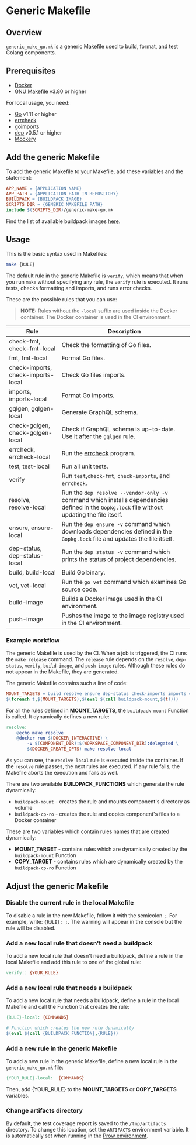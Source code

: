# Generic Makefile
## Overview

`generic_make_go.mk` is a generic Makefile used to build, format, and test Golang components.

## Prerequisites
* [Docker](https://www.docker.com/get-started)
* [GNU Makefile](https://www.gnu.org/software/make/manual/make.html) v3.80 or higher

For local usage, you need:
* [Go](https://golang.org/) v1.11 or higher
* [errcheck](https://github.com/kisielk/errcheck)
* [goimports](https://godoc.org/golang.org/x/tools/cmd/goimports)
* [dep](https://github.com/golang/dep) v0.5.1 or higher
* [Mockery](https://github.com/vektra/mockery)

## Add the generic Makefile
To add the generic Makefile to your Makefile, add these variables and the statement:
```makefile
APP_NAME = {APPLICATION NAME}
APP_PATH = {APPLICATION PATH IN REPOSITORY}
BUILDPACK = {BUILDPACK IMAGE}
SCRIPTS_DIR = {GENERIC MAKEFILE PATH}
include $(SCRIPTS_DIR)/generic-make-go.mk
```
Find the list of available buildpack images [here](https://github.com/kyma-project/test-infra/blob/master/templates/config.yaml).

## Usage
This is the basic syntax used in Makefiles:
```bash
make {RULE}
```

The default rule in the generic Makefile is `verify`, which means that when you run `make` without specifying any rule, the `verify` rule is executed.
It runs tests, checks formatting and imports, and runs error checks.

These are the possible rules that you can use:
>**NOTE:** Rules without the `-local` suffix are used inside the Docker container.
The Docker container is used in the CI environment.

| Rule                              | Description                                                    |
|-----------------------------------|----------------------------------------------------------------|
| check-fmt, check-fmt-local        | Check the formatting of Go files.                              |
| fmt, fmt-local                    | Format Go files.                                               |
| check-imports, check-imports-local| Check Go files imports.                                        |
| imports, imports-local            | Format Go imports.                                             |
| gqlgen, gqlgen-local              | Generate GraphQL schema.                                       |
| check-gqlgen, check-gqlgen-local  | Check if GraphQL schema is up-to-date. Use it after the `gqlgen` rule. |
| errcheck, errcheck-local          | Run the [errcheck](https://github.com/kisielk/errcheck) program.        |
| test, test-local                  | Run all unit tests.                                            |
| verify                            | Run `test`,`check-fmt`, `check-imports`, and `errcheck`.       |
| resolve, resolve-local            | Run the `dep resolve --vendor-only -v` command which installs dependencies defined in the `Gopkg.lock` file without updating the file itself.                         |
| ensure, ensure-local              | Run the `dep ensure -v` command which downloads dependencies defined in the `Gopkg.lock` file and updates the file itself.                               |
| dep-status, dep-status-local      | Run the `dep status -v` command which prints the status of project dependencies.                                         |
| build, build-local                | Build Go binary.                                               |
| vet, vet-local                    | Run the `go vet` command which examines Go source code.                                      |
| build-image                       | Builds a Docker image used in the CI environment.                 |
| push-image                        | Pushes the image to the image registry used in the CI environment.           |

### Example workflow
The generic Makefile is used by the CI.
When a job is triggered, the CI runs the `make release` command.
The `release` rule depends on the `resolve`, `dep-status`, `verify`, `build-image`, and `push-image` rules.
Although these rules do not appear in the Makefile, they are generated.

The generic Makefile contains such a line of code:
```makefile
MOUNT_TARGETS = build resolve ensure dep-status check-imports imports check-fmt fmt errcheck vet generate pull-licenses gqlgen
$(foreach t,$(MOUNT_TARGETS),$(eval $(call buildpack-mount,$(t))))
```
For all the rules defined in **MOUNT_TARGETS**, the `buildpack-mount` Function is called. It dynamically defines a new rule:
```makefile
resolve:
    @echo make resolve
    @docker run $(DOCKER_INTERACTIVE) \
        -v $(COMPONENT_DIR):$(WORKSPACE_COMPONENT_DIR):delegated \
        $(DOCKER_CREATE_OPTS) make resolve-local
```
As you can see, the `resolve-local` rule is executed inside the container.
If the `resolve` rule passes, the next rules are executed.
If any rule fails, the Makefile aborts the execution and fails as well.

There are two available **BUILDPACK_FUNCTIONS** which generate the rule dynamically:
- `buildpack-mount` - creates the rule and mounts component's directory as volume
- `buildpack-cp-ro` - creates the rule and copies component's files to a Docker container

These are two variables which contain rules names that are created dynamically:
- **MOUNT_TARGET** - contains rules which are dynamically created by the `buildpack-mount` Function
- **COPY_TARGET** - contains rules which are dynamically created by the `buildpack-cp-ro` Function

## Adjust the generic Makefile

### Disable the current rule in the local Makefile
To disable a rule in the new Makefile, follow it with the semicolon `;`.
For example, write: `{RULE}: ;`.
The warning will appear in the console but the rule will be disabled.

### Add a new local rule that doesn't need a buildpack
To add a new local rule that doesn't need a buildpack, define a rule in the local Makefile and add this rule to one of the global rule:
```makefile
verify:: {YOUR_RULE}
```

### Add a new local rule that needs a buildpack
To add a new local rule that needs a buildpack, define a rule in the local Makefile and call the Function that creates the rule:
```makefile
{RULE}-local: {COMMANDS}

# Function which creates the new rule dynamically
$(eval $(call {BUILDPACK_FUNCTION},{RULE}))
```

### Add a new rule in the generic Makefile
To add a new rule in the generic Makefile, define a new local rule in the `generic_make_go.mk` file:
```makefile
{YOUR_RULE}-local:  {COMMANDS}
```
Then, add {YOUR_RULE} to the **MOUNT_TARGETS** or **COPY_TARGETS** variables.

### Change artifacts directory

By default, the test coverage report is saved to the `/tmp/artifacts` directory.
To change this location, set the `ARTIFACTS` environment variable.
It is automatically set when running in the [Prow environment](https://github.com/kubernetes/test-infra/blob/master/prow/pod-utilities.md).
